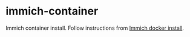 # immich-container

Immich container install. Follow instructions from [Immich docker install](https://immich.app/docs/install/docker-compose/).
